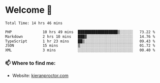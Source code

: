 # Welcome 🦘

<!--START_SECTION:waka-->

```txt
Total Time: 14 hrs 46 mins

PHP              10 hrs 49 mins  ██████████████████▒░░░░░░   73.22 %
Markdown         2 hrs 10 mins   ███▓░░░░░░░░░░░░░░░░░░░░░   14.76 %
TypeScript       1 hr 23 mins    ██▒░░░░░░░░░░░░░░░░░░░░░░   09.43 %
JSON             15 mins         ▒░░░░░░░░░░░░░░░░░░░░░░░░   01.72 %
XML              3 mins          ░░░░░░░░░░░░░░░░░░░░░░░░░   00.40 %
```

<!--END_SECTION:waka-->

### 📫 Where to find me:

-   Website: [kieranproctor.com](https://kieranproctor.com/)
